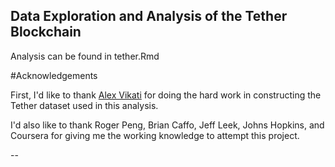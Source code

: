## Data Exploration and Analysis of the Tether Blockchain

Analysis can be found in tether.Rmd

#Acknowledgements

First, I'd like to thank [Alex Vikati](https://hackernoon.com/a-closer-look-at-tethers-blockchain-5c3032328e52) for doing the hard work in constructing the Tether dataset used in this analysis. 

I'd also like to thank Roger Peng, Brian Caffo, Jeff Leek, Johns Hopkins, and Coursera for giving me the working knowledge to attempt this project. 

--